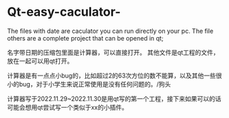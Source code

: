 # Qt-easy-caculator-








The files with date are caculator you can run directly on your pc. The file others are a complete project that can be opened in qt;






名字带日期的压缩包里面是计算器，可以直接打开。 其他文件是qt工程的文件，放在一起可以用qt打开。


计算器是有一点点小bug的，比如超过2的63次方位的数不能算，以及其他一些很小的bug，对于小学生来说正常使用是没有任何问题的。/狗头




计算器写于2022.11.29~2022.11.30是用qt写的第一个工程，接下来如果可以的话可能会想用qt尝试写一个类似于xx的小插件。

